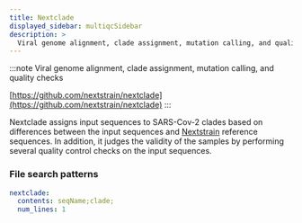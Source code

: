 ```yaml
---
title: Nextclade
displayed_sidebar: multiqcSidebar
description: >
  Viral genome alignment, clade assignment, mutation calling, and quality checks
---
```


<!--
~~~~~ DO NOT EDIT ~~~~~
This file is autogenerated from the MultiQC module python docstring.
Do not edit the markdown, it will be overwritten.

File path for the source of this content: multiqc/modules/nextclade/nextclade.py
~~~~~~~~~~~~~~~~~~~~~~~
-->

:::note
Viral genome alignment, clade assignment, mutation calling, and quality checks

[https://github.com/nextstrain/nextclade](https://github.com/nextstrain/nextclade)
:::

Nextclade assigns input sequences to SARS-Cov-2 clades based on differences between the input sequences
and [Nextstrain](https://nextstrain.org/) reference sequences. In addition, it judges the validity of
the samples by performing several quality control checks on the input sequences.

### File search patterns

```yaml
nextclade:
  contents: seqName;clade;
  num_lines: 1
```
